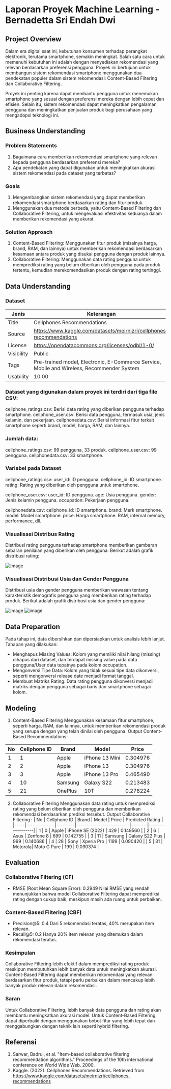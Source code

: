 # Laporan Proyek Machine Learning - Bernadetta Sri Endah Dwi

## Project Overview

Dalam era digital saat ini, kebutuhan konsumen terhadap perangkat elektronik, terutama smartphone, semakin meningkat. Salah satu cara untuk memenuhi kebutuhan ini adalah dengan menyediakan rekomendasi yang relevan berdasarkan preferensi pengguna. Proyek ini bertujuan untuk membangun sistem rekomendasi smartphone menggunakan dua pendekatan populer dalam sistem rekomendasi: Content-Based Filtering dan Collaborative Filtering.

Proyek ini penting karena dapat membantu pengguna untuk menemukan smartphone yang sesuai dengan preferensi mereka dengan lebih cepat dan efisien. Selain itu, sistem rekomendasi dapat meningkatkan pengalaman pengguna dan meningkatkan penjualan produk bagi perusahaan yang mengadopsi teknologi ini.

## Business Understanding
### Problem Statements
1. Bagaimana cara memberikan rekomendasi smartphone yang relevan kepada pengguna berdasarkan preferensi mereka?
2. Apa pendekatan yang dapat digunakan untuk meningkatkan akurasi sistem rekomendasi pada dataset yang terbatas?

### Goals
1. Mengembangkan sistem rekomendasi yang dapat memberikan rekomendasi smartphone berdasarkan rating dan fitur produk.
2. Menggunakan dua metode berbeda, yaitu Content-Based Filtering dan Collaborative Filtering, untuk mengevaluasi efektivitas keduanya dalam memberikan rekomendasi yang akurat.

### Solution Approach
1. Content-Based Filtering: Menggunakan fitur produk (misalnya harga, brand, RAM, dan lainnya) untuk memberikan rekomendasi berdasarkan kesamaan antara produk yang disukai pengguna dengan produk lainnya.
2. Collaborative Filtering: Menggunakan data rating pengguna untuk memprediksi rating yang belum diberikan oleh pengguna pada produk tertentu, kemudian merekomendasikan produk dengan rating tertinggi.

## Data Understanding
### Dataset
| Jenis              | Keterangan                    |
|--------------------|-------------------------------|
| Title              | Cellphones Recommendations  |
| Source             | https://www.kaggle.com/datasets/meirnizri/cellphones-recommendations|
| License            | https://opendatacommons.org/licenses/odbl/1-0/|
| Visibility         | Public                        |
| Tags               | Pre-trained model, Electronic, E-Commerce Service, Mobile and Wireless, Recommender System|
| Usability          | 10.00                          |

### Dataset yang digunakan dalam proyek ini terdiri dari tiga file CSV:
cellphone_ratings.csv: Berisi data rating yang diberikan pengguna terhadap smartphone.
cellphone_user.csv: Berisi data pengguna, termasuk usia, jenis kelamin, dan pekerjaan.
cellphonedata.csv: Berisi informasi fitur terkait smartphone seperti brand, model, harga, RAM, dan lainnya.

### Jumlah data:
cellphone_ratings.csv: 99 pengguna, 33 produk.
cellphone_user.csv: 99 pengguna.
cellphonedata.csv: 33 smartphone.

### Variabel pada Dataset
cellphone_ratings.csv:
user_id: ID pengguna.
cellphone_id: ID smartphone.
rating: Rating yang diberikan oleh pengguna untuk smartphone.

cellphone_user.csv:
user_id: ID pengguna.
age: Usia pengguna.
gender: Jenis kelamin pengguna.
occupation: Pekerjaan pengguna.

cellphonedata.csv:
cellphone_id: ID smartphone.
brand: Merk smartphone.
model: Model smartphone.
price: Harga smartphone.
RAM, internal memory, performance, dll.

### Visualisasi Distribus Rating
Distribusi rating pengguna terhadap smartphone memberikan gambaran sebaran penilaian yang diberikan oleh pengguna. Berikut adalah grafik distribusi rating:

![image](https://github.com/user-attachments/assets/1c8db077-63e7-4914-a266-44d19a4c837a)

### Visualisasi Distribusi Usia dan Gender Pengguna
Distribusi usia dan gender pengguna memberikan wawasan tentang karakteristik demografis pengguna yang memberikan rating terhadap produk. Berikut adalah grafik distribusi usia dan gender pengguna:

![image](https://github.com/user-attachments/assets/680dec53-f57b-4229-bb20-6ccf61db019f)
![image](https://github.com/user-attachments/assets/6c1c8f1f-bfe1-4163-89a6-62160f2a36a8)


## Data Preparation
Pada tahap ini, data dibersihkan dan dipersiapkan untuk analisis lebih lanjut. Tahapan yang dilakukan:
- Menghapus Missing Values: Kolom yang memiliki nilai hilang (missing) dihapus dari dataset, dan terdapat missing value pada data pengguna/User data tepatnya pada kolom occupation.
- Mengonversi Tipe Data: Kolom yang tidak sesuai tipe data dikonversi, seperti mengonversi release date menjadi format tanggal.
- Membuat Matriks Rating: Data rating pengguna dikonversi menjadi matriks dengan pengguna sebagai baris dan smartphone sebagai kolom.

## Modeling
1. Content-Based Filtering
Menggunakan kesamaan fitur smartphone, seperti harga, RAM, dan lainnya, untuk memberikan rekomendasi produk yang serupa dengan yang telah dinilai oleh pengguna.
Output Content-Based Recommendations:

| No  | Cellphone ID | Brand  | Model                    | Price       |
|-----|--------------|--------|--------------------------|-------------|
| 1   | 1            | Apple  | iPhone 13 Mini           | 0.304976    |
| 2   | 2            | Apple  | iPhone 13                | 0.304976    |
| 3   | 3            | Apple  | iPhone 13 Pro            | 0.465490    |
| 4   | 10           | Samsung| Galaxy S22               | 0.213483    |
| 5   | 21           | OnePlus| 10T                      | 0.278224    |

2. Collaborative Filtering
Menggunakan data rating untuk memprediksi rating yang belum diberikan oleh pengguna dan memberikan rekomendasi berdasarkan prediksi tersebut.
Output Collaborative Filtering :
| No  | Cellphone ID | Brand   | Model                    | Price  | Predicted Rating |
|-----|--------------|---------|--------------------------|--------|------------------|
| 1   | 0            | Apple   | iPhone SE (2022)         | 429    | 0.149560         |
| 2   | 6            | Asus    | Zenfone 8                | 699    | 0.142755         |
| 3   | 11           | Samsung | Galaxy S22 Plus          | 999    | 0.140686         |
| 4   | 28           | Sony    | Xperia Pro               | 1199   | 0.090420         |
| 5   | 31           | Motorola| Moto G Pure              | 199    | 0.090374         |

## Evaluation
### Collaborative Filtering (CF)
- RMSE (Root Mean Square Error): 0.2949
Nilai RMSE yang rendah menunjukkan bahwa model Collaborative Filtering dapat memprediksi rating dengan cukup baik, meskipun masih ada ruang untuk perbaikan.
### Content-Based Filtering (CBF)
- Precision@5: 0.4
Dari 5 rekomendasi teratas, 40% merupakan item relevan.
- Recall@5: 0.2
Hanya 20% item relevan yang ditemukan dalam rekomendasi teratas.

### Kesimpulan
Collaborative Filtering lebih efektif dalam memprediksi rating produk meskipun membutuhkan lebih banyak data untuk meningkatkan akurasi.
Content-Based Filtering dapat memberikan rekomendasi yang relevan berdasarkan fitur produk, tetapi perlu perbaikan dalam mencakup lebih banyak produk relevan dalam rekomendasi.

### Saran
Untuk Collaborative Filtering, lebih banyak data pengguna dan rating akan membantu meningkatkan akurasi model.
Untuk Content-Based Filtering, dapat diperbaiki dengan menggunakan bobot fitur yang lebih tepat dan menggabungkan dengan teknik lain seperti hybrid filtering.

## Referensi 
1. Sarwar, Badrul, et al. "Item-based collaborative filtering recommendation algorithms." Proceedings of the 10th international conference on World Wide Web. 2000.
2. Kaggle. (2022). Cellphones Recommendations. Retrieved from https://www.kaggle.com/datasets/meirnizri/cellphones-recommendations
